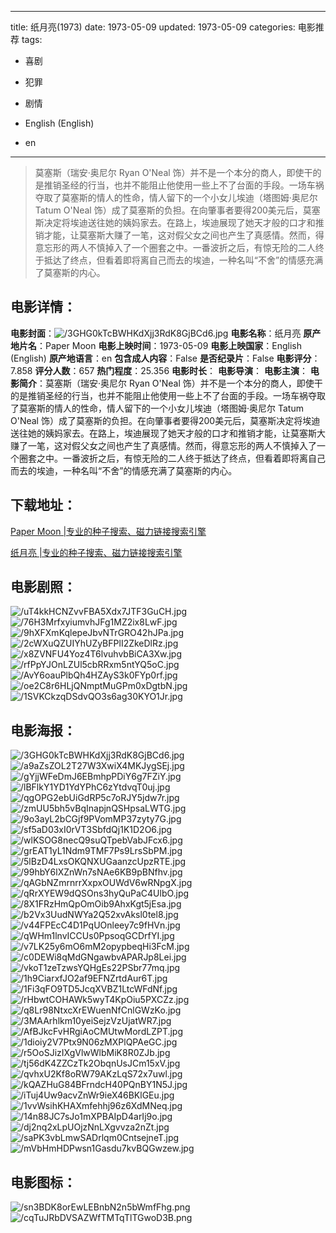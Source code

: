 
---
title: 纸月亮(1973)
date: 1973-05-09
updated: 1973-05-09
categories: 电影推荐
tags:
- 喜剧
- 犯罪
- 剧情

- English (English)
- en
---


> 莫塞斯（瑞安·奥尼尔 Ryan O'Neal 饰）并不是一个本分的商人，即使干的是推销圣经的行当，也并不能阻止他使用一些上不了台面的手段。一场车祸夺取了莫塞斯的情人的性命，情人留下的一个小女儿埃迪（塔图姆·奥尼尔 Tatum O'Neal 饰）成了莫塞斯的负担。在向肇事者要得200美元后，莫塞斯决定将埃迪送往她的姨妈家去。在路上，埃迪展现了她天才般的口才和推销才能，让莫塞斯大赚了一笔，这对假父女之间也产生了真感情。然而，得意忘形的两人不慎掉入了一个圈套之中。一番波折之后，有惊无险的二人终于抵达了终点，但看着即将离自己而去的埃迪，一种名叫“不舍”的情感充满了莫塞斯的内心。

## **电影详情**：

**电影封面**：<img src="https://image.tmdb.org/t/p/w200/3GHG0kTcBWHKdXjj3RdK8GjBCd6.jpg" alt="/3GHG0kTcBWHKdXjj3RdK8GjBCd6.jpg" title="/3GHG0kTcBWHKdXjj3RdK8GjBCd6.jpg">
**电影名称**：纸月亮
**原产地片名**：Paper Moon
**电影上映时间**：1973-05-09
**电影上映国家**：English (English)
**原产地语言**：en
**包含成人内容**：False
**是否纪录片**：False
**电影评分**：7.858
**评分人数**：657
**热门程度**：25.356
**电影时长**：
**电影导演**：
**电影主演**：
**电影简介**：莫塞斯（瑞安·奥尼尔 Ryan O'Neal 饰）并不是一个本分的商人，即使干的是推销圣经的行当，也并不能阻止他使用一些上不了台面的手段。一场车祸夺取了莫塞斯的情人的性命，情人留下的一个小女儿埃迪（塔图姆·奥尼尔 Tatum O'Neal 饰）成了莫塞斯的负担。在向肇事者要得200美元后，莫塞斯决定将埃迪送往她的姨妈家去。在路上，埃迪展现了她天才般的口才和推销才能，让莫塞斯大赚了一笔，这对假父女之间也产生了真感情。然而，得意忘形的两人不慎掉入了一个圈套之中。一番波折之后，有惊无险的二人终于抵达了终点，但看着即将离自己而去的埃迪，一种名叫“不舍”的情感充满了莫塞斯的内心。

## **下载地址**：
[Paper Moon |专业的种子搜索、磁力链接搜索引擎](https://movie.amd794.com:2083/?search=Paper%20Moon&ordering=&mode=match_phrase&page_size=10&page=1)

[纸月亮 |专业的种子搜索、磁力链接搜索引擎](https://movie.amd794.com:2083/?search=%E7%BA%B8%E6%9C%88%E4%BA%AE&ordering=&mode=match_phrase&page_size=10&page=1)
 

## **电影剧照**：
<img src="https://image.tmdb.org/t/p/original/uT4kkHCNZvvFBA5Xdx7JTF3GuCH.jpg" alt="/uT4kkHCNZvvFBA5Xdx7JTF3GuCH.jpg" title="/uT4kkHCNZvvFBA5Xdx7JTF3GuCH.jpg"><img src="https://image.tmdb.org/t/p/original/76H3MrfxyiumvhJFg1MZ2ix8LwF.jpg" alt="/76H3MrfxyiumvhJFg1MZ2ix8LwF.jpg" title="/76H3MrfxyiumvhJFg1MZ2ix8LwF.jpg"><img src="https://image.tmdb.org/t/p/original/9hXFXmKqlepeJbvNTrGRO42hJPa.jpg" alt="/9hXFXmKqlepeJbvNTrGRO42hJPa.jpg" title="/9hXFXmKqlepeJbvNTrGRO42hJPa.jpg"><img src="https://image.tmdb.org/t/p/original/2cWXuQZUIYhUZyBFPlI2ZkeDlRz.jpg" alt="/2cWXuQZUIYhUZyBFPlI2ZkeDlRz.jpg" title="/2cWXuQZUIYhUZyBFPlI2ZkeDlRz.jpg"><img src="https://image.tmdb.org/t/p/original/x8ZVNFU4Yoz4T6lvuhvbBiCA3Xw.jpg" alt="/x8ZVNFU4Yoz4T6lvuhvbBiCA3Xw.jpg" title="/x8ZVNFU4Yoz4T6lvuhvbBiCA3Xw.jpg"><img src="https://image.tmdb.org/t/p/original/rfPpYJOnLZUl5cbRRxm5ntYQ5oC.jpg" alt="/rfPpYJOnLZUl5cbRRxm5ntYQ5oC.jpg" title="/rfPpYJOnLZUl5cbRRxm5ntYQ5oC.jpg"><img src="https://image.tmdb.org/t/p/original/AvY6oauPlbQh4HZAyS3k0FYp0rf.jpg" alt="/AvY6oauPlbQh4HZAyS3k0FYp0rf.jpg" title="/AvY6oauPlbQh4HZAyS3k0FYp0rf.jpg"><img src="https://image.tmdb.org/t/p/original/oe2C8r6HLjQNmptMuGPm0xDgtbN.jpg" alt="/oe2C8r6HLjQNmptMuGPm0xDgtbN.jpg" title="/oe2C8r6HLjQNmptMuGPm0xDgtbN.jpg"><img src="https://image.tmdb.org/t/p/original/1SVKCkzqDSdvQO3s6ag30KYO1Jr.jpg" alt="/1SVKCkzqDSdvQO3s6ag30KYO1Jr.jpg" title="/1SVKCkzqDSdvQO3s6ag30KYO1Jr.jpg">

## **电影海报**：
<img src="https://image.tmdb.org/t/p/original/3GHG0kTcBWHKdXjj3RdK8GjBCd6.jpg" alt="/3GHG0kTcBWHKdXjj3RdK8GjBCd6.jpg" title="/3GHG0kTcBWHKdXjj3RdK8GjBCd6.jpg"><img src="https://image.tmdb.org/t/p/original/a9aZsZOL2T27W3XwiX4MKJygSEj.jpg" alt="/a9aZsZOL2T27W3XwiX4MKJygSEj.jpg" title="/a9aZsZOL2T27W3XwiX4MKJygSEj.jpg"><img src="https://image.tmdb.org/t/p/original/gYjjWFeDmJ6EBmhpPDiY6g7FZiY.jpg" alt="/gYjjWFeDmJ6EBmhpPDiY6g7FZiY.jpg" title="/gYjjWFeDmJ6EBmhpPDiY6g7FZiY.jpg"><img src="https://image.tmdb.org/t/p/original/lBFlkY1YD1YdYPhC6zYtdvqT0uj.jpg" alt="/lBFlkY1YD1YdYPhC6zYtdvqT0uj.jpg" title="/lBFlkY1YD1YdYPhC6zYtdvqT0uj.jpg"><img src="https://image.tmdb.org/t/p/original/qgOPG2ebUiGdRP5c7oRJY5jdw7r.jpg" alt="/qgOPG2ebUiGdRP5c7oRJY5jdw7r.jpg" title="/qgOPG2ebUiGdRP5c7oRJY5jdw7r.jpg"><img src="https://image.tmdb.org/t/p/original/zmUU5bh5vBqInapjnQSHpsaLWTG.jpg" alt="/zmUU5bh5vBqInapjnQSHpsaLWTG.jpg" title="/zmUU5bh5vBqInapjnQSHpsaLWTG.jpg"><img src="https://image.tmdb.org/t/p/original/9o3ayL2bCGjf9PVomMP37zyty7G.jpg" alt="/9o3ayL2bCGjf9PVomMP37zyty7G.jpg" title="/9o3ayL2bCGjf9PVomMP37zyty7G.jpg"><img src="https://image.tmdb.org/t/p/original/sf5aD03xI0rVT3SbfdQj1K1D2O6.jpg" alt="/sf5aD03xI0rVT3SbfdQj1K1D2O6.jpg" title="/sf5aD03xI0rVT3SbfdQj1K1D2O6.jpg"><img src="https://image.tmdb.org/t/p/original/wlKSOG8necQ9suQTpebVabJFcx6.jpg" alt="/wlKSOG8necQ9suQTpebVabJFcx6.jpg" title="/wlKSOG8necQ9suQTpebVabJFcx6.jpg"><img src="https://image.tmdb.org/t/p/original/grEAT1yL1Ndm9TMF7Ps9LrsSbPM.jpg" alt="/grEAT1yL1Ndm9TMF7Ps9LrsSbPM.jpg" title="/grEAT1yL1Ndm9TMF7Ps9LrsSbPM.jpg"><img src="https://image.tmdb.org/t/p/original/5lBzD4LxsOKQNXUGaanzcUpzRTE.jpg" alt="/5lBzD4LxsOKQNXUGaanzcUpzRTE.jpg" title="/5lBzD4LxsOKQNXUGaanzcUpzRTE.jpg"><img src="https://image.tmdb.org/t/p/original/99hbY6lXZnWn7sNAe6KB9pBNfhv.jpg" alt="/99hbY6lXZnWn7sNAe6KB9pBNfhv.jpg" title="/99hbY6lXZnWn7sNAe6KB9pBNfhv.jpg"><img src="https://image.tmdb.org/t/p/original/qAGbNZmrnrrXxpxOUWdV6wRNpgX.jpg" alt="/qAGbNZmrnrrXxpxOUWdV6wRNpgX.jpg" title="/qAGbNZmrnrrXxpxOUWdV6wRNpgX.jpg"><img src="https://image.tmdb.org/t/p/original/qRrXYEW9dQSOns3hyQuPaC4UlbO.jpg" alt="/qRrXYEW9dQSOns3hyQuPaC4UlbO.jpg" title="/qRrXYEW9dQSOns3hyQuPaC4UlbO.jpg"><img src="https://image.tmdb.org/t/p/original/8X1FRzHmQpOmOib9AhxKgt5jEsa.jpg" alt="/8X1FRzHmQpOmOib9AhxKgt5jEsa.jpg" title="/8X1FRzHmQpOmOib9AhxKgt5jEsa.jpg"><img src="https://image.tmdb.org/t/p/original/b2Vx3UudNWYa2Q52xvAksl0tel8.jpg" alt="/b2Vx3UudNWYa2Q52xvAksl0tel8.jpg" title="/b2Vx3UudNWYa2Q52xvAksl0tel8.jpg"><img src="https://image.tmdb.org/t/p/original/v44FPEcC4D1PqUOnleey7c9fHVn.jpg" alt="/v44FPEcC4D1PqUOnleey7c9fHVn.jpg" title="/v44FPEcC4D1PqUOnleey7c9fHVn.jpg"><img src="https://image.tmdb.org/t/p/original/qWHm1lnvICCUs0PpsoqGCDrfYI.jpg" alt="/qWHm1lnvICCUs0PpsoqGCDrfYI.jpg" title="/qWHm1lnvICCUs0PpsoqGCDrfYI.jpg"><img src="https://image.tmdb.org/t/p/original/v7LK25y6mO6mM2opypbeqHi3FcM.jpg" alt="/v7LK25y6mO6mM2opypbeqHi3FcM.jpg" title="/v7LK25y6mO6mM2opypbeqHi3FcM.jpg"><img src="https://image.tmdb.org/t/p/original/c0DEWi8qMdGNgawbvAPARJp8Lei.jpg" alt="/c0DEWi8qMdGNgawbvAPARJp8Lei.jpg" title="/c0DEWi8qMdGNgawbvAPARJp8Lei.jpg"><img src="https://image.tmdb.org/t/p/original/vkoT1zeTzwsYQHgEs22PSbr77mq.jpg" alt="/vkoT1zeTzwsYQHgEs22PSbr77mq.jpg" title="/vkoT1zeTzwsYQHgEs22PSbr77mq.jpg"><img src="https://image.tmdb.org/t/p/original/1h9CiarxfJO2af9EFNZrtdAur6T.jpg" alt="/1h9CiarxfJO2af9EFNZrtdAur6T.jpg" title="/1h9CiarxfJO2af9EFNZrtdAur6T.jpg"><img src="https://image.tmdb.org/t/p/original/1Fi3qFO9TD5JcqXVBZ1LtcWFdNf.jpg" alt="/1Fi3qFO9TD5JcqXVBZ1LtcWFdNf.jpg" title="/1Fi3qFO9TD5JcqXVBZ1LtcWFdNf.jpg"><img src="https://image.tmdb.org/t/p/original/rHbwtCOHAWk5wyT4KpOiu5PXCZz.jpg" alt="/rHbwtCOHAWk5wyT4KpOiu5PXCZz.jpg" title="/rHbwtCOHAWk5wyT4KpOiu5PXCZz.jpg"><img src="https://image.tmdb.org/t/p/original/q8Lr98NtxcXrEWuenNfCnlGWzKo.jpg" alt="/q8Lr98NtxcXrEWuenNfCnlGWzKo.jpg" title="/q8Lr98NtxcXrEWuenNfCnlGWzKo.jpg"><img src="https://image.tmdb.org/t/p/original/3MAArhlkm10yeiSejzVzUjatWR7.jpg" alt="/3MAArhlkm10yeiSejzVzUjatWR7.jpg" title="/3MAArhlkm10yeiSejzVzUjatWR7.jpg"><img src="https://image.tmdb.org/t/p/original/AfBJkcFvHRgiAoCMUtwMordLZPT.jpg" alt="/AfBJkcFvHRgiAoCMUtwMordLZPT.jpg" title="/AfBJkcFvHRgiAoCMUtwMordLZPT.jpg"><img src="https://image.tmdb.org/t/p/original/1dioiy2V7Ptx9N06zMXPlQPAeGC.jpg" alt="/1dioiy2V7Ptx9N06zMXPlQPAeGC.jpg" title="/1dioiy2V7Ptx9N06zMXPlQPAeGC.jpg"><img src="https://image.tmdb.org/t/p/original/r5OoSJizIXgVlwWlbMiK8R0ZJb.jpg" alt="/r5OoSJizIXgVlwWlbMiK8R0ZJb.jpg" title="/r5OoSJizIXgVlwWlbMiK8R0ZJb.jpg"><img src="https://image.tmdb.org/t/p/original/tj56dK4ZZCzTk2ObqnUsJCm15xV.jpg" alt="/tj56dK4ZZCzTk2ObqnUsJCm15xV.jpg" title="/tj56dK4ZZCzTk2ObqnUsJCm15xV.jpg"><img src="https://image.tmdb.org/t/p/original/qvhxU2Kf8oRW79AKzLqS72x7uwl.jpg" alt="/qvhxU2Kf8oRW79AKzLqS72x7uwl.jpg" title="/qvhxU2Kf8oRW79AKzLqS72x7uwl.jpg"><img src="https://image.tmdb.org/t/p/original/kQAZHuG84BFrndcH40PQnBY1N5J.jpg" alt="/kQAZHuG84BFrndcH40PQnBY1N5J.jpg" title="/kQAZHuG84BFrndcH40PQnBY1N5J.jpg"><img src="https://image.tmdb.org/t/p/original/iTuj4Uw9acvZnWr9ieX46BKlGEu.jpg" alt="/iTuj4Uw9acvZnWr9ieX46BKlGEu.jpg" title="/iTuj4Uw9acvZnWr9ieX46BKlGEu.jpg"><img src="https://image.tmdb.org/t/p/original/1vvWsihKHAXmfehhj96z6XdMNeq.jpg" alt="/1vvWsihKHAXmfehhj96z6XdMNeq.jpg" title="/1vvWsihKHAXmfehhj96z6XdMNeq.jpg"><img src="https://image.tmdb.org/t/p/original/14n88JC7sJo1mXPBAIpD4arIj9o.jpg" alt="/14n88JC7sJo1mXPBAIpD4arIj9o.jpg" title="/14n88JC7sJo1mXPBAIpD4arIj9o.jpg"><img src="https://image.tmdb.org/t/p/original/dj2nq2xLpUOjzNnLXgvvza2nZt.jpg" alt="/dj2nq2xLpUOjzNnLXgvvza2nZt.jpg" title="/dj2nq2xLpUOjzNnLXgvvza2nZt.jpg"><img src="https://image.tmdb.org/t/p/original/saPK3vbLmwSADrlqm0CntsejneT.jpg" alt="/saPK3vbLmwSADrlqm0CntsejneT.jpg" title="/saPK3vbLmwSADrlqm0CntsejneT.jpg"><img src="https://image.tmdb.org/t/p/original/mVbHmHDPwsn1Gasdu7kvBQGwzew.jpg" alt="/mVbHmHDPwsn1Gasdu7kvBQGwzew.jpg" title="/mVbHmHDPwsn1Gasdu7kvBQGwzew.jpg">

## **电影图标**：
<img src="https://image.tmdb.org/t/p/original/sn3BDK8orEwLEBnbN2n5bWmfFhg.png" alt="/sn3BDK8orEwLEBnbN2n5bWmfFhg.png" title="/sn3BDK8orEwLEBnbN2n5bWmfFhg.png"><img src="https://image.tmdb.org/t/p/original/cqTuJRbDVSAZWfTMTqTlTGwoD3B.png" alt="/cqTuJRbDVSAZWfTMTqTlTGwoD3B.png" title="/cqTuJRbDVSAZWfTMTqTlTGwoD3B.png">

